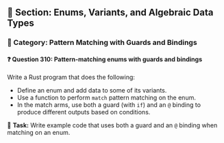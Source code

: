 ## 📘 Section: Enums, Variants, and Algebraic Data Types  
### 🔹 Category: Pattern Matching with Guards and Bindings
#### ❓ Question 310: Pattern-matching enums with guards and bindings

Write a Rust program that does the following:

- Define an enum and add data to some of its variants.
- Use a function to perform `match` pattern matching on the enum.
- In the match arms, use both a guard (with `if`) and an `@` binding to produce different outputs based on conditions.

🔧 **Task:** Write example code that uses both a guard and an `@` binding when matching on an enum.
